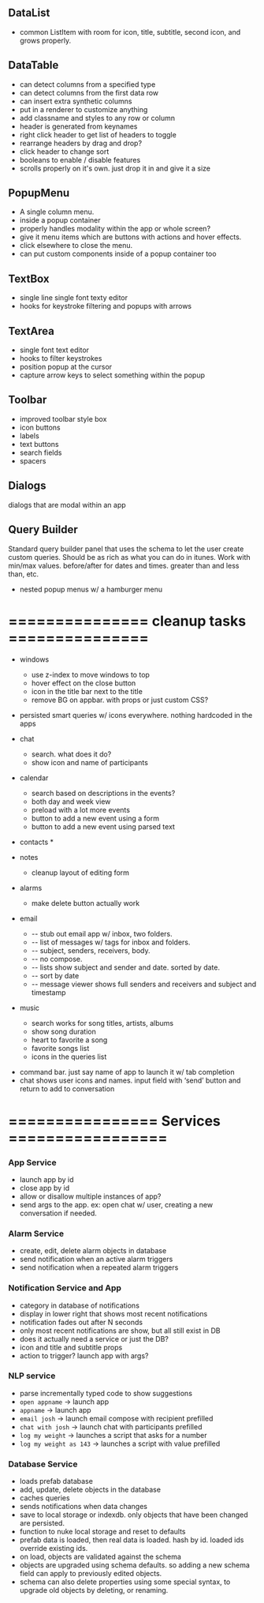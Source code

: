 ## DataList

* common ListItem with room for icon, title, subtitle, second icon, and grows properly.

## DataTable

* can detect columns from a specified type
* can detect columns from the first data row
* can insert extra synthetic columns
* put in a renderer to customize anything
* add classname and styles to any row or column
* header is generated from keynames
* right click header to get list of headers to toggle
* rearrange headers by drag and drop?
* click header to change sort
* booleans to enable / disable features
* scrolls properly on it's own. just drop it in and give it a size

## PopupMenu

* A single column menu.
* inside a popup container
* properly handles modality within the app or whole screen?
* give it menu items which are buttons with actions and hover effects.
* click elsewhere to close the menu.
* can put custom components inside of a popup container too

## TextBox

* single line single font texty editor
* hooks for keystroke filtering and popups with arrows

## TextArea

* single font text editor
* hooks to filter keystrokes
* position popup at the cursor
* capture arrow keys to select something within the popup

## Toolbar

* improved toolbar style box
* icon buttons
* labels
* text buttons
* search fields
* spacers

## Dialogs

dialogs that are modal within an app

## Query Builder

Standard query builder panel that uses the schema to let the user
create custom queries. Should be as rich as what you can do in itunes.
Work with min/max values. before/after for dates and times.  greater
than and less than, etc.

- nested popup menus w/ a hamburger menu




# =============== cleanup tasks ===============

* windows
    * use z-index to move windows to top
    * hover effect on the close button
    * icon in the title bar next to the title
    * remove BG on appbar. with props or just custom CSS?
* persisted smart queries w/ icons everywhere. nothing hardcoded in the apps
* chat
    * search. what does it do?
    * show icon and name of participants
* calendar
    * search based on descriptions in the events?
    * both day and week view
    * preload with a lot more events
    * button to add a new event using a form
    * button to add a new event using parsed text
* contacts
    * 
* notes
    * cleanup layout of editing form
* alarms
    * make delete button actually work
    
* email
    * -- stub out email app w/ inbox, two folders. 
    * -- list of messages w/ tags for inbox and folders. 
    * -- subject, senders, receivers, body. 
    * -- no compose. 
    * -- lists show subject and sender and date. sorted by date.
    * -- sort by date
    * -- message viewer shows full senders and receivers and subject and timestamp
    
* music
    * search works for song titles, artists, albums
    * show song duration
    * heart to favorite a song
    * favorite songs list
    * icons in the queries list

- command bar. just say name of app to launch it w/ tab completion
- chat shows user icons and names. input field with ‘send’ button and return to add to conversation


# ================ Services =================

### App Service

* launch app by id
* close app by id
* allow or disallow multiple instances of app?
* send args to the app. ex: open chat w/ user, creating a new conversation if needed.

### Alarm Service

* create, edit, delete alarm objects in database
* send notification when an active alarm triggers
* send notification when a repeated alarm triggers


### Notification Service and App

* category in database of notifications
* display in lower right that shows most recent notifications
* notification fades out after N seconds
* only most recent notifications are show, but all still exist in DB
* does it actually need a service or just the DB?
* icon and title and subtitle props
* action to trigger? launch app with args?

### NLP service

* parse incrementally typed code to show suggestions
* `open appname` -> launch app
* `appname` -> launch app
* `email josh` -> launch email compose with recipient prefilled
* `chat with josh` -> launch chat with participants prefilled
* `log my weight` -> launches a script that asks for a number
* `log my weight as 143` -> launches a script with value prefilled


### Database Service

* loads prefab database
* add, update, delete objects in the database
* caches queries
* sends notifications when data changes
* save to local storage or indexdb. only objects that have been changed are persisted.
* function to nuke local storage and reset to defaults
* prefab data is loaded, then real data is loaded. hash by id. loaded ids override existing ids.
* on load, objects are validated against the schema
* objects are upgraded using schema defaults. so adding a new schema field can apply to previously edited objects.
* schema can also delete properties using some special syntax, to upgrade old objects by deleting, or renaming.  